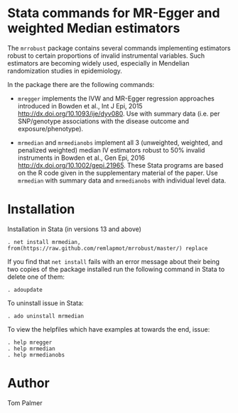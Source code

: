# Stata commands for MR-Egger and weighted Median estimators
The `mrrobust` package contains several commands implementing estimators robust to certain proportions of invalid instrumental variables. Such estimators are becoming widely used, especially in Mendelian randomization studies in epidemiology.

In the package there are the following commands:

 - `mregger` implements the IVW and MR-Egger regression approaches introduced in Bowden et al., Int J Epi, 2015 <http://dx.doi.org/10.1093/ije/dyv080>. Use with summary data (i.e. per SNP/genotype associations with the disease outcome and exposure/phenotype).

 - `mrmedian` and `mrmedianobs` implement all 3 (unweighted, weighted, and penalized weighted) median IV estimators robust to 50% invalid instruments in Bowden et al., Gen Epi, 2016 <http://dx.doi.org/10.1002/gepi.21965>. These Stata programs are based on the R code given in the supplementary material of the paper. Use `mrmedian` with summary data and `mrmedianobs` with individual level data.

Installation
============

Installation in Stata (in versions 13 and above)
```
. net install mrmedian, from(https://raw.github.com/remlapmot/mrrobust/master/) replace
```

If you find that `net install` fails with an error message about their being two copies of the package installed run the following command in Stata to delete one of them:
```
. adoupdate
```

To uninstall issue in Stata:
```
. ado uninstall mrmedian
```

To view the helpfiles which have examples at towards the end, issue:
```
. help mregger
. help mrmedian
. help mrmedianobs
```

Author
=======
Tom Palmer
